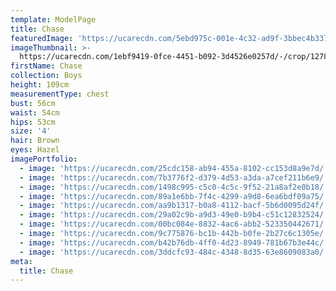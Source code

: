 ```yaml
---
template: ModelPage
title: Chase
featuredImage: 'https://ucarecdn.com/5ebd975c-001e-4c32-ad9f-3bbec4b337dc/'
imageThumbnail: >-
  https://ucarecdn.com/1ebf9419-0fce-4451-b092-3d4526e0257d/-/crop/1278x1276/2,0/-/preview/
firstName: Chase
collection: Boys
height: 109cm
measurementType: chest
bust: 56cm
waist: 54cm
hips: 53cm
size: '4'
hair: Brown
eyes: Hazel
imagePortfolio:
  - image: 'https://ucarecdn.com/25cdc158-ab94-455a-8102-cc153d8a9e7d/'
  - image: 'https://ucarecdn.com/7b3776f2-d379-4d53-a3da-a7cef211b6e9/'
  - image: 'https://ucarecdn.com/1498c995-c5c0-4c5c-9f52-21a8af2e0b18/'
  - image: 'https://ucarecdn.com/89a1e6bb-7f4c-4299-a9d8-6ea6bdf09a75/'
  - image: 'https://ucarecdn.com/aa9b1317-b0a8-4112-bacf-5b6d0095d24f/'
  - image: 'https://ucarecdn.com/29a02c9b-a9d3-49e0-b9b4-c51c12832524/'
  - image: 'https://ucarecdn.com/00bc084e-8832-4ac6-abb2-523350442671/'
  - image: 'https://ucarecdn.com/9c775876-bc1b-442b-b0fe-2b27c6c1305e/'
  - image: 'https://ucarecdn.com/b42b76db-4ff0-4d23-8949-781b67b3e44c/'
  - image: 'https://ucarecdn.com/3ddcfc93-484c-4348-8d35-63e8609083a0/'
meta:
  title: Chase
---
```


